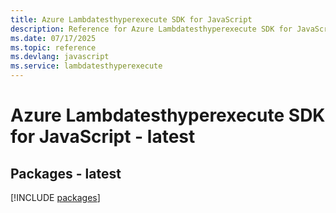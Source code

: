 ```yaml
---
title: Azure Lambdatesthyperexecute SDK for JavaScript
description: Reference for Azure Lambdatesthyperexecute SDK for JavaScript
ms.date: 07/17/2025
ms.topic: reference
ms.devlang: javascript
ms.service: lambdatesthyperexecute
---
```

# Azure Lambdatesthyperexecute SDK for JavaScript - latest
## Packages - latest
[!INCLUDE [packages](lambdatesthyperexecute-index.md)]